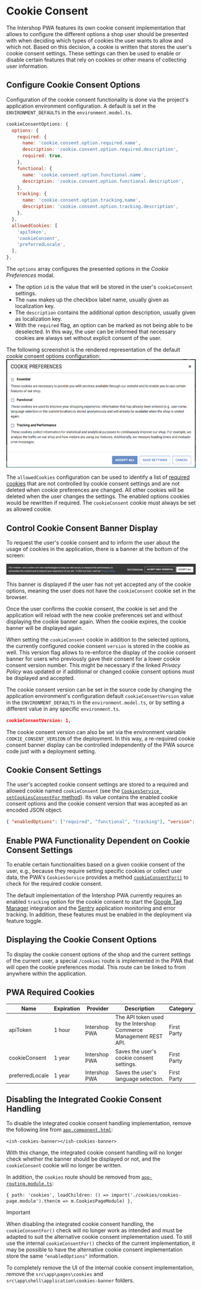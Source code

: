<!--
kb_guide
kb_pwa
kb_everyone
kb_sync_latest_only
-->

# Cookie Consent

The Intershop PWA features its own cookie consent implementation that allows to configure the different options a shop user should be presented with when deciding which types of cookies the user wants to allow and which not.
Based on this decision, a cookie is written that stores the user's cookie consent settings.
These settings can then be used to enable or disable certain features that rely on cookies or other means of collecting user information.

## Configure Cookie Consent Options

Configuration of the cookie consent functionality is done via the project's application environment configuration.
A default is set in the `ENVIRONMENT_DEFAULTS` in the `environment.model.ts`.

```javascript
cookieConsentOptions: {
  options: {
    required: {
      name: 'cookie.consent.option.required.name',
      description: 'cookie.consent.option.required.description',
      required: true,
    },
    functional: {
      name: 'cookie.consent.option.functional.name',
      description: 'cookie.consent.option.functional.description',
    },
    tracking: {
      name: 'cookie.consent.option.tracking.name',
      description: 'cookie.consent.option.tracking.description',
    },
  },
  allowedCookies: [
    'apiToken',
    'cookieConsent',
    'preferredLocale',
  ],
},
```

The `options` array configures the presented options in the _Cookie Preferences_ modal.

- The option `id` is the value that will be stored in the user's `cookieConsent` settings.
- The `name` makes up the checkbox label name, usually given as localization key.
- The `description` contains the additional option description, usually given as localization key.
- With the `required` flag, an option can be marked as not being able to be deselected.
  In this way, the user can be informed that necessary cookies are always set without explicit consent of the user.

The following screenshot is the rendered representation of the default cookie consent options configuration:
![Cookie Preferences](./cookie-preferences.png)

The `allowedCookies` configuration can be used to identify a list of [required cookies](#pwa-required-cookies) that are not controlled by cookie consent settings and are not deleted when cookie preferences are changed.
All other cookies will be deleted when the user changes the settings.
The enabled options cookies would be rewritten if required.
The `cookieConsent` cookie must always be set as allowed cookie.

## Control Cookie Consent Banner Display

To request the user's cookie consent and to inform the user about the usage of cookies in the application, there is a banner at the bottom of the screen:

![Cookie Banner](./cookie-banner.png)

This banner is displayed if the user has not yet accepted any of the cookie options, meaning the user does not have the `cookieConsent` cookie set in the browser.

Once the user confirms the cookie consent, the cookie is set and the application will reload with the new cookie preferences set and without displaying the cookie banner again.
When the cookie expires, the cookie banner will be displayed again.

When setting the `cookieConsent` cookie in addition to the selected options, the currently configured cookie consent `version` is stored in the cookie as well.
This version flag allows to re-enforce the display of the cookie consent banner for users who previously gave their consent for a lower cookie consent version number.
This might be necessary if the linked _Privacy Policy_ was updated or if additional or changed cookie consent options must be displayed and accepted.

The cookie consent version can be set in the source code by changing the application environment's configuration default `cookieConsentVersion` value in the `ENVIRONMENT_DEFAULTS` in the `environment.model.ts`, or by setting a different value in any specific `environment.ts`.

```json
cookieConsentVersion: 1,
```

The cookie consent version can also be set via the environment variable `COOKIE_CONSENT_VERSION` of the deployment.
In this way, a re-required cookie consent banner display can be controlled independently of the PWA source code just with a deployment setting.

## Cookie Consent Settings

The user's accepted cookie consent settings are stored to a required and allowed cookie named `cookieConsent` (see the [`CookiesService setCookiesConsentFor` method](../../src/app/core/utils/cookies/cookies.service.ts)).
Its value contains the enabled cookie consent options and the cookie consent version that was accepted as an encoded JSON object.

```json
{ "enabledOptions": ["required", "functional", "tracking"], "version": "1" }
```

## Enable PWA Functionality Dependent on Cookie Consent Settings

To enable certain functionalities based on a given cookie consent of the user, e.g., because they require setting specific cookies or collect user data, the PWA's `CookiesService` provides a method [`cookieConsentFor()`](../../src/app/core/utils/cookies/cookies.service.ts) to check for the required cookie consent.

The default implementation of the Intershop PWA currently requires an enabled `tracking` option for the cookie consent to start the [Google Tag Manager](https://support.google.com/tagmanager) integration and the [Sentry](https://sentry.io) application monitoring and error tracking.
In addition, these features must be enabled in the deployment via feature toggle.

## Displaying the Cookie Consent Options

To display the cookie consent options of the shop and the current settings of the current user, a special `/cookies` route is implemented in the PWA that will open the cookie preferences modal.
This route can be linked to from anywhere within the application.

## PWA Required Cookies

| Name            | Expiration | Provider      | Description                                                       | Category    |
| --------------- | ---------- | ------------- | ----------------------------------------------------------------- | ----------- |
| apiToken        | 1 hour     | Intershop PWA | The API token used by the Intershop Commerce Management REST API. | First Party |
| cookieConsent   | 1 year     | Intershop PWA | Saves the user's cookie consent settings.                         | First Party |
| preferredLocale | 1 year     | Intershop PWA | Saves the user's language selection.                              | First Party |

## Disabling the Integrated Cookie Consent Handling

To disable the integrated cookie consent handling implementation, remove the following line from [`app.component.html`](../../src/app/app.component.html):

```
<ish-cookies-banner></ish-cookies-banner>
```

With this change, the integrated cookie consent handling will no longer check whether the banner should be displayed or not, and the `cookieConsent` cookie will no longer be written.

In addition, the `cookies` route should be removed from [`app-routing.module.ts`](../../src/app/pages/app-routing.module.ts):

```
{ path: 'cookies', loadChildren: () => import('./cookies/cookies-page.module').then(m => m.CookiesPageModule) },
```

> [!IMPORTANT]
> When disabling the integrated cookie consent handling, the `cookieConsentFor()` check will no longer work as intended and must be adapted to suit the alternative cookie consent implementation used.
> To still use the internal `cookieConsentFor()` checks of the current implementation, it may be possible to have the alternative cookie consent implementation store the same `"enabledOptions"` information.

To completely remove the UI of the internal cookie consent implementation, remove the `src\app\pages\cookies` and `src\app\shell\application\cookies-banner` folders.
